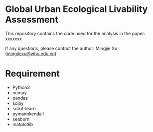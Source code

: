 # Global Urban Ecological Livability Assessment
This repository contains the code used for the analysis in the paper:
xxxxxxx  

If any questions, please contact the author: Mingjie Xu (mingjiexu@whu.edu.cn)
# Requirement
- Python3
- numpy
- pandas
- scipy
- scikit-learn
- pymannkendall
- seaborn
- matplotlib
